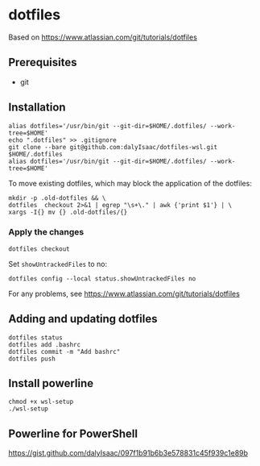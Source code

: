 # dotfiles

Based on https://www.atlassian.com/git/tutorials/dotfiles

## Prerequisites

- git

## Installation

``` shell
alias dotfiles='/usr/bin/git --git-dir=$HOME/.dotfiles/ --work-tree=$HOME'
echo ".dotfiles" >> .gitignore
git clone --bare git@github.com:dalyIsaac/dotfiles-wsl.git $HOME/.dotfiles
alias dotfiles='/usr/bin/git --git-dir=$HOME/.dotfiles/ --work-tree=$HOME'
```

To move existing dotfiles, which may block the application of the dotfiles:

``` shell
mkdir -p .old-dotfiles && \
dotfiles  checkout 2>&1 | egrep "\s+\." | awk {'print $1'} | \
xargs -I{} mv {} .old-dotfiles/{}
```

### Apply the changes

``` shell
dotfiles checkout
```

Set `showUntrackedFiles` to no:

``` shell
dotfiles config --local status.showUntrackedFiles no
```

For any problems, see https://www.atlassian.com/git/tutorials/dotfiles

## Adding and updating dotfiles

``` shell
dotfiles status
dotfiles add .bashrc
dotfiles commit -m "Add bashrc"
dotfiles push
```

## Install powerline

``` shell
chmod +x wsl-setup
./wsl-setup
```

## Powerline for PowerShell
https://gist.github.com/dalyIsaac/097f1b91b6b3e578831c45f939c1e89b
